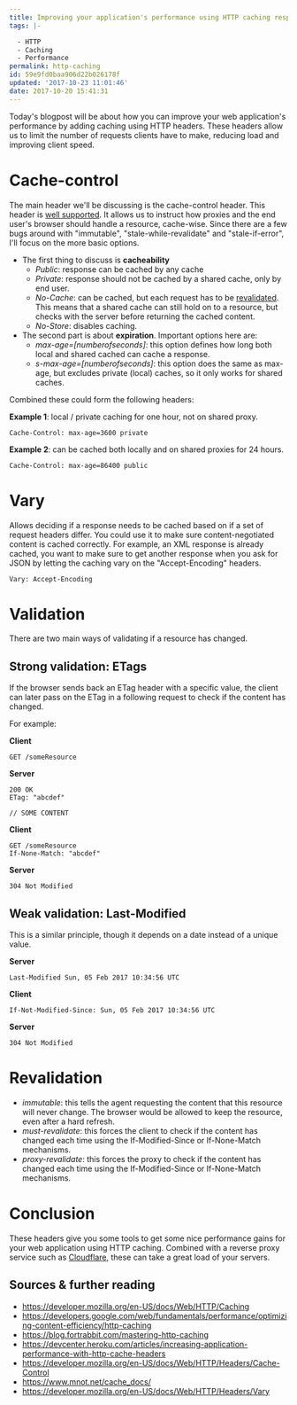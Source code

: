 ```yaml
---
title: Improving your application's performance using HTTP caching response headers
tags: |-

  - HTTP
  - Caching
  - Performance
permalink: http-caching
id: 59e9fd0baa906d22b026178f
updated: '2017-10-23 11:01:46'
date: 2017-10-20 15:41:31
---
```

Today's blogpost will be about how you can improve your web application's performance by adding caching using HTTP headers.
These headers allow us to limit the number of requests clients have to make, reducing load and improving client speed.
# Cache-control
The main header we'll be discussing is the cache-control header. This header is <a href="https://developer.mozilla.org/en-US/docs/Web/HTTP/Headers/Cache-Control#Browser_compatibility">well supported</a>. It allows us to instruct how proxies and the end user's browser should handle a resource, cache-wise.
Since there are a few bugs around with "immutable", "stale-while-revalidate" and "stale-if-error", I'll focus on the more basic options.
* The first thing to discuss is **cacheability**
    * *Public*: response can be cached by any cache
    * *Private*: response should not be cached by a shared cache, only by end user.
    * *No-Cache*: can be cached, but each request has to be <a href="#revalidation">revalidated</a>. This means that a shared cache can still hold on to a resource, but checks with the server before returning the cached content.
    * *No-Store*: disables caching.
* The second part is about **expiration**.
Important options here are:
    * *max-age=[numberofseconds]*: this option defines how long both local and shared cached can cache a response.
    * *s-max-age=[numberofseconds]*: this option does the same as max-age, but excludes private (local) caches, so it only works for shared caches.

Combined these could form the following headers:

**Example 1**: local / private caching for one hour, not on shared proxy.

```
Cache-Control: max-age=3600 private 
```

**Example 2**: can be cached both locally and on shared proxies for 24 hours.
```
Cache-Control: max-age=86400 public
```

# Vary
Allows deciding if a response needs to be cached based on if a set of request headers differ. 
You could use it to make sure content-negotiated content is cached correctly. For example, an XML response is already cached, you want to make sure to get another response when you ask for JSON by letting the caching vary on the "Accept-Encoding" headers. 
```
Vary: Accept-Encoding
```
# Validation
There are two main ways of validating if a resource has changed.
## Strong validation: ETags 
If the browser sends back an ETag header with a specific value, the client can later pass on the ETag in a following request to check if the content has changed. 

For example:

**Client**
```
GET /someResource
```
**Server**
```
200 OK
ETag: "abcdef"

// SOME CONTENT
```

**Client**
```
GET /someResource
If-None-Match: "abcdef"
```

**Server**
```
304 Not Modified
```

## Weak validation: Last-Modified

This is a similar principle, though it depends on a date instead of a unique value.

**Server**
```
Last-Modified Sun, 05 Feb 2017 10:34:56 UTC
```

**Client**
```
If-Not-Modified-Since: Sun, 05 Feb 2017 10:34:56 UTC
```

**Server**
```
304 Not Modified
```
# Revalidation <a name="revalidation"></a>
* *immutable*: this tells the agent requesting the content that this resource will never change. The browser would be allowed to keep the resource, even after a hard refresh.
* *must-revalidate*: this forces the client to check if the content has changed each time using the If-Modified-Since or If-None-Match mechanisms.
* *proxy-revalidate*: this forces the proxy to check if the content has changed each time using the If-Modified-Since or If-None-Match mechanisms.
# Conclusion
These headers give you some tools to get some nice performance gains for your web application using HTTP caching. Combined with a reverse proxy service such as <a href="https://www.cloudflare.com/">Cloudflare</a>, these can take a great load of your servers.

## Sources & further reading
* https://developer.mozilla.org/en-US/docs/Web/HTTP/Caching
* https://developers.google.com/web/fundamentals/performance/optimizing-content-efficiency/http-caching
* https://blog.fortrabbit.com/mastering-http-caching
* https://devcenter.heroku.com/articles/increasing-application-performance-with-http-cache-headers
* https://developer.mozilla.org/en-US/docs/Web/HTTP/Headers/Cache-Control
* https://www.mnot.net/cache_docs/
* https://developer.mozilla.org/en-US/docs/Web/HTTP/Headers/Vary
